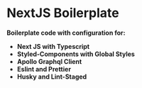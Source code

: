#  NextJS Boilerplate
**Boilerplate code with configuration for:** 

 - **Next JS with Typescript**
 - **Styled-Components with Global Styles**
 - **Apollo Graphql Client**
 - **Eslint and Prettier**
 - **Husky and Lint-Staged**